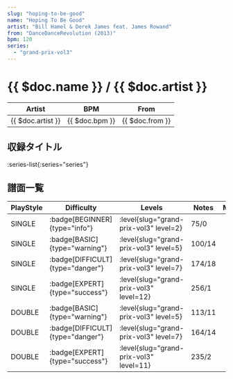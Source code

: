 ```yaml
---
slug: "hoping-to-be-good"
name: "Hoping To Be Good"
artist: "Bill Hamel & Derek James feat. James Rowand"
from: "DanceDanceRevolution (2013)"
bpm: 120
series:
  - "grand-prix-vol3"
---
```


# {{ $doc.name }} / {{ $doc.artist }}

|Artist|BPM|From|
|------|---|----|
|{{ $doc.artist }}|{{ $doc.bpm }}|{{ $doc.from }}|

## 収録タイトル

:series-list{:series="series"}

## 譜面一覧

|PlayStyle|Difficulty|Levels|Notes|Movie|
|---------|----------|------|-----|-----|
|SINGLE| :badge[BEGINNER]{type="info"}|<div class="field is-grouped is-grouped-multiline"> :level{slug="grand-prix-vol3" level=2}</div>|75/0||
|SINGLE| :badge[BASIC]{type="warning"}|<div class="field is-grouped is-grouped-multiline"> :level{slug="grand-prix-vol3" level=5}</div>|100/14||
|SINGLE| :badge[DIFFICULT]{type="danger"}|<div class="field is-grouped is-grouped-multiline"> :level{slug="grand-prix-vol3" level=7}</div>|174/18||
|SINGLE| :badge[EXPERT]{type="success"}|<div class="field is-grouped is-grouped-multiline"> :level{slug="grand-prix-vol3" level=12}</div>|256/1||
|DOUBLE| :badge[BASIC]{type="warning"}|<div class="field is-grouped is-grouped-multiline"> :level{slug="grand-prix-vol3" level=5}</div>|113/11||
|DOUBLE| :badge[DIFFICULT]{type="danger"}|<div class="field is-grouped is-grouped-multiline"> :level{slug="grand-prix-vol3" level=7}</div>|164/14||
|DOUBLE| :badge[EXPERT]{type="success"}|<div class="field is-grouped is-grouped-multiline"> :level{slug="grand-prix-vol3" level=11}</div>|235/2||
